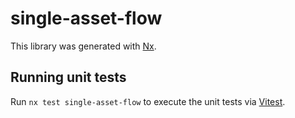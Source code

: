 # single-asset-flow

This library was generated with [Nx](https://nx.dev).

## Running unit tests

Run `nx test single-asset-flow` to execute the unit tests via [Vitest](https://vitest.dev/).
